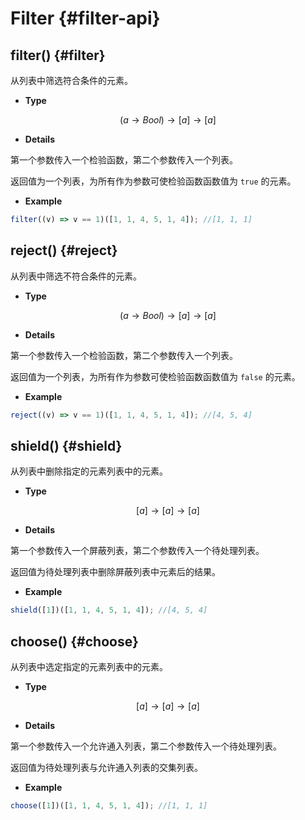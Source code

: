 # Filter {#filter-api}

## filter() {#filter}

从列表中筛选符合条件的元素。

-   **Type**

$$(a\to Bool)\to [a]\to [a]$$

-   **Details**

第一个参数传入一个检验函数，第二个参数传入一个列表。

返回值为一个列表，为所有作为参数可使检验函数函数值为 `true` 的元素。

-   **Example**

```js
filter((v) => v == 1)([1, 1, 4, 5, 1, 4]); //[1, 1, 1]
```

## reject() {#reject}

从列表中筛选不符合条件的元素。

-   **Type**

$$(a\to Bool)\to [a]\to [a]$$

-   **Details**

第一个参数传入一个检验函数，第二个参数传入一个列表。

返回值为一个列表，为所有作为参数可使检验函数函数值为 `false` 的元素。

-   **Example**

```js
reject((v) => v == 1)([1, 1, 4, 5, 1, 4]); //[4, 5, 4]
```

## shield() {#shield}

从列表中删除指定的元素列表中的元素。

-   **Type**

$$[a]\to [a]\to [a]$$

-   **Details**

第一个参数传入一个屏蔽列表，第二个参数传入一个待处理列表。

返回值为待处理列表中删除屏蔽列表中元素后的结果。

-   **Example**

```js
shield([1])([1, 1, 4, 5, 1, 4]); //[4, 5, 4]
```

## choose() {#choose}

从列表中选定指定的元素列表中的元素。

-   **Type**

$$[a]\to [a]\to [a]$$

-   **Details**

第一个参数传入一个允许通入列表，第二个参数传入一个待处理列表。

返回值为待处理列表与允许通入列表的交集列表。

-   **Example**

```js
choose([1])([1, 1, 4, 5, 1, 4]); //[1, 1, 1]
```
